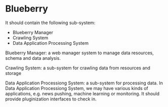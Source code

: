 Blueberry
===================

It should contain the following sub-system:
- Blueberry Manager 
- Crawling System
- Data Application Processing System

Blueberry Manager: a web manager system to manage data resources, schema and data analysis.

Crawling System: a sub-system for crawling data from resources and storage

Data Application Processiong System: a sub-system for processing data.
In Data Application Processiong System, we may have various kinds of applications, e.g. news pushing, machine learning or monitoring.
It should provide pluginization interfaces to check in.
